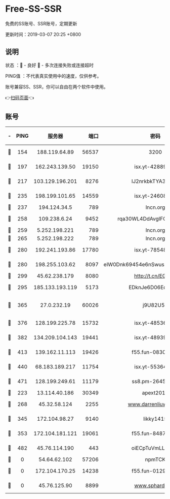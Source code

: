 # Free-SS-SSR

免费的SS账号、SSR账号，定期更新

更新时间：2019-03-07 20:25 +0800

## 说明

状态     ：🙂 - 良好 🙁 - 多次连接失败或连接超时

PING值   ：不代表真实使用中的速度，仅供参考。

账号兼容SS、SSR，你可以自由在两个软件中使用。

👉[扫码页面](https://liesauer.github.io/Free-SS-SSR/)👈

## 账号

|-|PING|服务器|端口|密码|加密方式|区域|
|:----:|:----:|:-----:|-----:|:----:|:----:|:----:|
|🙂|154|188.119.64.89|56537|3200|aes-256-cfb|RU|
|🙂|197|162.243.139.50|19150|isx.yt-42889129|aes-256-cfb|US|
|🙂|217|103.129.196.201|8276|lJ2nrkbkTYA30wv0|aes-256-cfb|US|
|🙂|235|198.199.101.65|14559|isx.yt-24608045|aes-256-cfb|US|
|🙂|237|194.124.34.5|789|lncn.org|rc4|JP|
|🙂|258|109.238.6.24|9452|rqa30WL4DdAvgIFG6Fs3znzTa|aes-256-cfb|FR|
|🙂|259|5.252.198.221|789|lncn.org|rc4|JP|
|🙂|265|5.252.198.222|789|lncn.org|rc4|JP|
|🙂|280|192.241.193.86|17780|isx.yt-78548549|aes-256-cfb|US|
|🙂|280|198.255.103.62|8097|eIW0Dnk69454e6nSwuspv9DmS201tQ0D|aes-256-cfb|US|
|🙂|299|45.62.238.179|8080|http://t.cn/EGJIyrl|rc4-md5|CA|
|🙂|295|185.133.193.119|5173|EDknJe6D06EoWDaw|aes-256-cfb|US|
|🙂|365|27.0.232.19|60026|j9U82U53|xchacha20-ietf-poly1305|HK|
|🙂|376|128.199.225.78|15732|isx.yt-48536641|aes-256-cfb|SG|
|🙂|382|134.209.104.143|19441|isx.yt-48939965|aes-256-cfb|SG|
|🙂|413|139.162.11.113|19426|f55.fun-08309291|aes-256-cfb|SG|
|🙂|440|68.183.189.217|11754|isx.yt-55364676|aes-256-cfb|SG|
|🙂|471|128.199.249.61|11179|ss8.pm-26454231|aes-256-cfb|SG|
|🙁|223|13.114.40.186|30349|apext2019|chacha20|JP|
|🙁|268|45.32.58.124|2255|www.darrenliuwei.com|aes-256-cfb|JP|
|🙁|345|172.104.98.27|9140|likky1415|aes-256-cfb|JP|
|🙁|353|172.104.181.121|19061|f55.fun-84870600|aes-256-cfb|SG|
|🙁|482|45.76.114.190|443|oiECpTuVmLLxk4Ts|aes-256-cfb|AU|
|🙁|0|54.64.62.102|57206|npmTCK|rc4-md5|JP|
|🙁|0|172.104.170.25|14238|f55.fun-01292218|aes-256-cfb|SG|
|🙁|0|45.76.125.90|8899|www.sphard.com|aes-256-cfb|AU|
